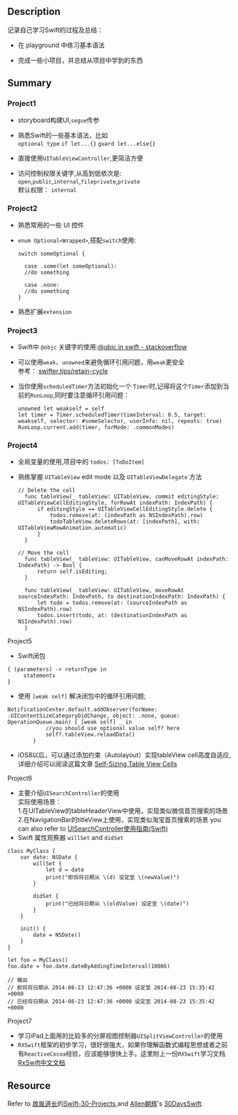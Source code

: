 ## Description

记录自己学习Swift的过程及总结：

* 在 playground 中练习基本语法

* 完成一些小项目，并总结从项目中学到的东西

## Summary

### Project1

* storyboard构建UI,```segue```传参
* 熟悉Swift的一些基本语法，比如  
  ```optional type``` ```if let...{}``` ```guard let...else{}``` 
    
* 直接使用```UITableViewController```,更简洁方便
* 访问控制权限关键字,从高到低依次是:  
  ```open```,```public```,```internal```,```fileprivate```,```private```  
  默认权限： ```internal```

### Project2

* 熟悉常用的一些 UI 控件
* ```enum Optional<Wrapped>```,搭配```switch```使用:
  
  ```
  switch someOptional {
  
  	case .some(let someOptional):
  	//do something
  	
  	case .none:
  	//do something
  }
  ```
* 熟悉扩展```extension``` 

### Project3

* Swift中 ```@objc``` 关键字的使用:[@objc in swift - stackoverflow](https://stackoverflow.com/questions/30795117/when-to-use-objc-in-swift-code)
* 可以使用```weak```、```unowned```来避免循环引用问题，用```weak```更安全  
  参考： [swifter.tips/retain-cycle](http://swifter.tips/retain-cycle/) 
* 当你使用```scheduledTimer```方法初始化一个 ```Timer```时,记得将这个```Timer```添加到当前的```RunLoop```,同时要注意循环引用问题：
    
  ```
  unowned let weakself = self  
  let timer = Timer.scheduledTimer(timeInterval: 0.5, target: weakself, selector: #someSelector, userInfo: nil, repeats: true)  
  RunLoop.current.add(timer, forMode: .commonModes)
  ```
  
### Project4

* 全局变量的使用,项目中的 ```todos: [ToDoItem]``` 
* 熟练掌握 ```UITableView``` edit mode 以及 ```UITableViewDelegate``` 方法
    
  ```
  // Delete the cell
    func tableView(_ tableView: UITableView, commit editingStyle: UITableViewCellEditingStyle, forRowAt indexPath: IndexPath) {
        if editingStyle == UITableViewCellEditingStyle.delete {
            todos.remove(at: (indexPath as NSIndexPath).row)
            todoTableView.deleteRows(at: [indexPath], with: UITableViewRowAnimation.automatic)
        }
    }
    
  // Move the cell
    func tableView(_ tableView: UITableView, canMoveRowAt indexPath: IndexPath) -> Bool {
        return self.isEditing;
    }
    
    func tableView(_ tableView: UITableView, moveRowAt sourceIndexPath: IndexPath, to destinationIndexPath: IndexPath) {
        let todo = todos.remove(at: (sourceIndexPath as NSIndexPath).row)
        todos.insert(todo, at: (destinationIndexPath as NSIndexPath).row)
    }  
  ```

Project5

* Swift闭包

```
{ (parameters) -> returnType in
     statements
}
``` 
* 使用 ```[weak self]``` 解决闭包中的循环引用问题;

```
NotificationCenter.default.addObserver(forName: .UIContentSizeCategoryDidChange, object: .none, queue: OperationQueue.main) { [weak self] _ in
			//you should use optional value self? here
            self?.tableView.reloadData()
        }
```
* iOS8以后，可以通过添加约束（Autolayout）实现tableView cell高度自适应,详细介绍可以阅读这篇文章 [Self-Sizing Table View Cells](https://www.raywenderlich.com/1067-self-sizing-table-view-cells)

Project6

* 主要介绍```UISearchController```的使用  
  实际使用场景：  
  1.在UITableView的tableHeaderView中使用，实现类似微信首页搜索的场景  
  2.在NavigationBar的titleView上使用，实现类似淘宝首页搜索的场景
  you can also refer to [UISearchController使用指南(Swift)](https://www.jianshu.com/p/1111f279c5a9)
* Swift 属性观察器 ```willSet``` and ```didSet```

```
class MyClass {
    var date: NSDate {
        willSet {
            let d = date
            print("即将将日期从 \(d) 设定至 \(newValue)")
        }

        didSet {
            print("已经将日期从 \(oldValue) 设定至 \(date)")
        }
    }

    init() {
        date = NSDate()
    }
}

let foo = MyClass()
foo.date = foo.date.dateByAddingTimeInterval(10086)

// 输出
// 即将将日期从 2014-08-23 12:47:36 +0000 设定至 2014-08-23 15:35:42 +0000
// 已经将日期从 2014-08-23 12:47:36 +0000 设定至 2014-08-23 15:35:42 +0000
``` 
Project7  

* 学习iPad上面用的比较多的分屏视图控制器```UISplitViewController```的使用
* ```RXSwift```框架的初步学习，很好很强大，如果你理解函数式编程思想或者之前有```ReactiveCocoa```经验，应该能够很快上手。这里附上一份```RXSwift```学习文档  
   [RxSwift中文文档](https://beeth0ven.github.io/RxSwift-Chinese-Documentation/)

## Resource

Refer to  [故胤道长](https://twitter.com/guyindaozhang)的[Swift-30-Projects
](https://github.com/soapyigu/Swift-30-Projects) and [Allen朝辉](https://twitter.com/creativewang)'s [30DaysSwift](https://github.com/allenwong/30DaysofSwift).
